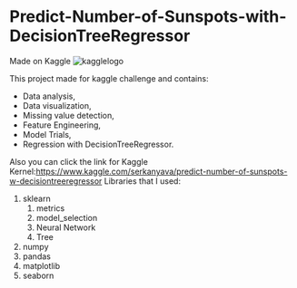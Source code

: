 # Predict-Number-of-Sunspots-with-DecisionTreeRegressor
Made on Kaggle 
![kagglelogo](/img/kaggle-logo-transparent-300.png)

This project made for kaggle challenge and contains:
* Data analysis,
* Data visualization,
* Missing value detection,
* Feature Engineering,
* Model Trials,
* Regression with DecisionTreeRegressor.

Also you can click the link for Kaggle Kernel:https://www.kaggle.com/serkanyava/predict-number-of-sunspots-w-decisiontreeregressor
Libraries that I used:
1. sklearn
   1. metrics
   2. model_selection
   3. Neural Network
   4. Tree
2. numpy
3. pandas
4. matplotlib
5. seaborn
